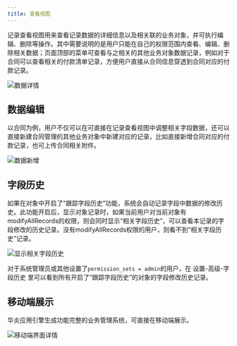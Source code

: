 ```yaml
---
title: 查看视图
---
```


记录查看视图用来查看记录数据的详细信息以及相关联的业务对象，并可执行编辑、删除等操作。其中需要说明的是用户只能在自己的权限范围内查看、编辑、删除相关数据；页面顶部的菜单可查看与之相关的其他业务对象数据记录，例如对于合同可以查看相关的付款清单记录，方便用户直接从合同信息穿透到合同对应的付款记录。

![数据详情](/assets/record_list_detail.png)

## 数据编辑

以合同为例，用户不仅可以在可直接在记录查看视图中调整相关字段数据，还可以直接新建合同管理的其他业务对象中新建对应的记录，比如直接新增合同对应的付款记录，也可上传合同相关附件。

![数据新增](/assets/record_data_edit.png)

## 字段历史

如果在对象中开启了“跟踪字段历史”功能，系统会自动记录字段中数据的修改历史。此功能开启后，显示对象记录时，如果当前用户对当前对象有modifyAllRecords的权限，则会同时显示“相关字段历史”，可以查看本记录的字段修改的历史记录。没有modifyAllRecords权限的用户，则看不到“相关字段历史”记录。

![显示相关字段历史](/assets/record_history.png)

对于系统管理员或其他设置了`permission_sets = admin`的用户，在 设置-高级-字段历史 里可以看到所有开启了“跟踪字段历史”的对象的字段修改历史记录。

## 移动端展示

华炎应用引擎生成功能完整的业务管理系统，可直接在移动端展示。

![移动端界面详情](/assets/record_mobile.png)

